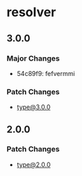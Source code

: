 # resolver

## 3.0.0

### Major Changes

- 54c89f9: fefvermmi

### Patch Changes

- type@3.0.0

## 2.0.0

### Patch Changes

- type@2.0.0
